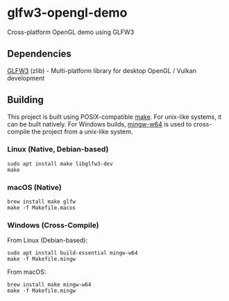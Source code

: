 # glfw3-opengl-demo
Cross-platform OpenGL demo using GLFW3

## Dependencies
[GLFW3](https://www.glfw.org/) (zlib) - Multi-platform library for desktop OpenGL / Vulkan development

## Building
This project is built using POSIX-compatible [make](https://pubs.opengroup.org/onlinepubs/009695399/utilities/make.html).
For unix-like systems, it can be built natively.
For Windows builds, [mingw-w64](http://mingw-w64.org/doku.php) is used to cross-compile the project from a unix-like system.

### Linux (Native, Debian-based)
```
sudo apt install make libglfw3-dev
make
```

### macOS (Native)
```
brew install make glfw
make -f Makefile.macos
```

### Windows (Cross-Compile)
From Linux (Debian-based):
```
sudo apt install build-essential mingw-w64
make -f Makefile.mingw
```

From macOS:
```
brew install make mingw-w64
make -f Makefile.mingw
```
